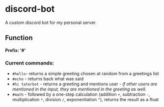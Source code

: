 # discord-bot
A custom discord bot for my personal server.

## Function

#### Prefix: '#'
### Current commands:
* `#hello`- returns a simple greeting chosen at random from a greetings list
* `#echo` - returns back what was said
* `#hi taterbot` - returns a greeting and mentions user - *if other users are mentioned in the input, they are mentioned in the greeting as well.*
* `#math` - followed by a one-step calculation (addition `+`, subtraction `-`, multiplication `*`, division `/`, exponentiation `^`), returns the result as a float
